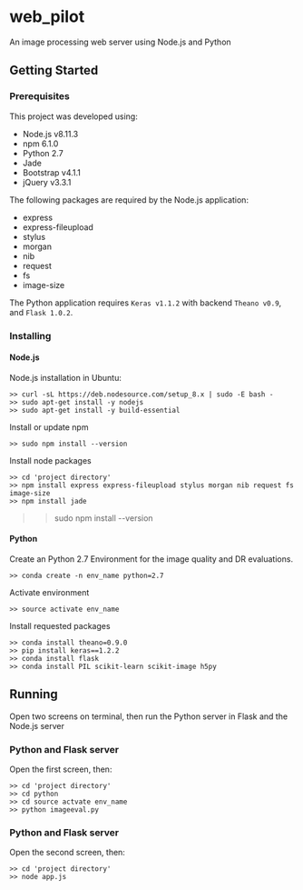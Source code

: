 # web_pilot
An image processing web server using Node.js and Python

## Getting Started

### Prerequisites

This project was developed using:

* Node.js v8.11.3
* npm 6.1.0
* Python 2.7
* Jade
* Bootstrap v4.1.1
* jQuery v3.3.1

The following packages are required by the Node.js application:
- express
- express-fileupload 
- stylus 
- morgan 
- nib 
- request 
- fs
- image-size

The Python application requires `Keras v1.1.2` with backend `Theano v0.9`, and `Flask 1.0.2`.

### Installing

#### Node.js

Node.js installation in Ubuntu:
```
>> curl -sL https://deb.nodesource.com/setup_8.x | sudo -E bash -
>> sudo apt-get install -y nodejs
>> sudo apt-get install -y build-essential
```

Install or update npm
```
>> sudo npm install --version
```

Install node packages
```
>> cd 'project directory'
>> npm install express express-fileupload stylus morgan nib request fs image-size
>> npm install jade
```

>> sudo npm install --version

#### Python

Create an Python 2.7 Environment for the image quality and DR evaluations.
 
```
>> conda create -n env_name python=2.7
```

Activate environment
```
>> source activate env_name
```

Install requested packages
```
>> conda install theano=0.9.0
>> pip install keras==1.2.2
>> conda install flask
>> conda install PIL scikit-learn scikit-image h5py
```

## Running

Open two screens on terminal, then run the Python server in Flask and the Node.js server

### Python and Flask server

Open the first screen, then:
```
>> cd 'project directory'
>> cd python
>> cd source actvate env_name
>> python imageeval.py
```

### Python and Flask server

Open the second screen, then:
```
>> cd 'project directory'
>> node app.js
```

